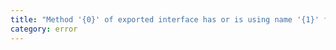 ```yaml
---
title: "Method '{0}' of exported interface has or is using name '{1}' from private module '{2}'."
category: error
---
```


